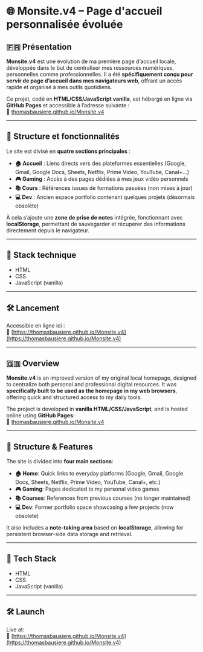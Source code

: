 # 🌐 Monsite.v4 – Page d'accueil personnalisée évoluée

## 🇫🇷 Présentation

**Monsite.v4** est une évolution de ma première page d’accueil locale, développée dans le but de centraliser mes ressources numériques, personnelles comme professionnelles. Il a été **spécifiquement conçu pour servir de page d’accueil dans mes navigateurs web**, offrant un accès rapide et organisé à mes outils quotidiens.

Ce projet, codé en **HTML/CSS/JavaScript vanilla**, est hébergé en ligne via **GitHub Pages** et accessible à l’adresse suivante :  
🔗 [thomasbausiere.github.io/Monsite.v4](https://thomasbausiere.github.io/Monsite.v4)

---

## 🧭 Structure et fonctionnalités

Le site est divisé en **quatre sections principales** :

- **🏠 Accueil** : Liens directs vers des plateformes essentielles (Google, Gmail, Google Docs, Sheets, Netflix, Prime Video, YouTube, Canal+…)
- **🎮 Gaming** : Accès à des pages dédiées à mes jeux vidéo personnels
- **📚 Cours** : Références issues de formations passées (non mises à jour)
- **💻 Dev** : Ancien espace portfolio contenant quelques projets (désormais obsolète)

À cela s’ajoute une **zone de prise de notes** intégrée, fonctionnant avec **localStorage**, permettant de sauvegarder et récupérer des informations directement depuis le navigateur.

---

## 🧰 Stack technique

- HTML  
- CSS  
- JavaScript (vanilla)

---

## 🛠️ Lancement

Accessible en ligne ici :  
🔗 [https://thomasbausiere.github.io/Monsite.v4](https://thomasbausiere.github.io/Monsite.v4)

---

## 🇬🇧 Overview

**Monsite.v4** is an improved version of my original local homepage, designed to centralize both personal and professional digital resources. It was **specifically built to be used as the homepage in my web browsers**, offering quick and structured access to my daily tools.

The project is developed in **vanilla HTML/CSS/JavaScript**, and is hosted online using **GitHub Pages**:  
🔗 [thomasbausiere.github.io/Monsite.v4](https://thomasbausiere.github.io/Monsite.v4)

---

## 🧭 Structure & Features

The site is divided into **four main sections**:

- **🏠 Home**: Quick links to everyday platforms (Google, Gmail, Google Docs, Sheets, Netflix, Prime Video, YouTube, Canal+, etc.)
- **🎮 Gaming**: Pages dedicated to my personal video games
- **📚 Courses**: References from previous courses (no longer maintained)
- **💻 Dev**: Former portfolio space showcasing a few projects (now obsolete)

It also includes a **note-taking area** based on **localStorage**, allowing for persistent browser-side data storage and retrieval.

---

## 🧰 Tech Stack

- HTML  
- CSS  
- JavaScript (vanilla)

---

## 🛠️ Launch

Live at:  
🔗 [https://thomasbausiere.github.io/Monsite.v4](https://thomasbausiere.github.io/Monsite.v4)
